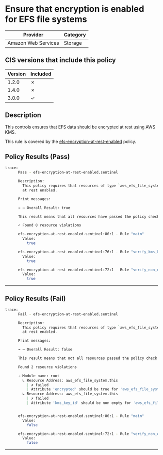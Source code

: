 # Ensure that encryption is enabled for EFS file systems

| Provider            | Category     |
|---------------------|--------------|
| Amazon Web Services | Storage      |

## CIS versions that include this policy

| Version | Included |
|---------|----------|
| 1.2.0   | &cross;  |
| 1.4.0   | &cross;  |
| 3.0.0   | &check;  |

## Description

This controls ensures that EFS data should be encrypted at rest using AWS KMS.

This rule is covered by the [efs-encryption-at-rest-enabled](../../policies/efs-encryption-at-rest-enabled.sentinel) policy.

## Policy Results (Pass)
```bash
trace:
      Pass - efs-encryption-at-rest-enabled.sentinel

      Description:
        This policy requires that resources of type `aws_efs_file_system` encryption
        at rest enabled.

      Print messages:

      → → Overall Result: true

      This result means that all resources have passed the policy check for the policy efs-encryption-at-rest-enabled.

      ✓ Found 0 resource violations

      efs-encryption-at-rest-enabled.sentinel:80:1 - Rule "main"
        Value:
          true

      efs-encryption-at-rest-enabled.sentinel:76:1 - Rule "verify_kms_key_referencing_file_systems"
        Value:
          true

      efs-encryption-at-rest-enabled.sentinel:72:1 - Rule "verify_non_encrypted_file_systems"
        Value:
          true
```

---

## Policy Results (Fail)
```bash
trace:
      Fail - efs-encryption-at-rest-enabled.sentinel

      Description:
        This policy requires that resources of type `aws_efs_file_system` encryption
        at rest enabled.

      Print messages:

      → → Overall Result: false

      This result means that not all resources passed the policy check and the protected behavior is not allowed for the policy efs-encryption-at-rest-enabled.

      Found 2 resource violations

      → Module name: root
        ↳ Resource Address: aws_efs_file_system.this
          | ✗ failed
          | Attribute 'encrypted' should be true for 'aws_efs_file_system' resources. Refer to https://docs.aws.amazon.com/securityhub/latest/userguide/efs-controls.html#efs-1 for more details.
        ↳ Resource Address: aws_efs_file_system.this
          | ✗ failed
          | Attribute 'kms_key_id' should be non empty for 'aws_efs_file_system' resources. Refer to https://docs.aws.amazon.com/securityhub/latest/userguide/efs-controls.html#efs-1 for more details.


      efs-encryption-at-rest-enabled.sentinel:80:1 - Rule "main"
        Value:
          false

      efs-encryption-at-rest-enabled.sentinel:72:1 - Rule "verify_non_encrypted_file_systems"
        Value:
          false
```

---
